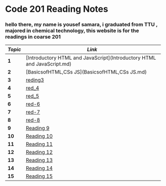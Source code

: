 # Code 201 Reading Notes

### hello there, my name is yousef samara, i graduated from TTU , majored in chemical technology, this website is for the readings in coarse 201

| *Topic*      | *Link* |
| ------ | ----- |
| **1** | [Introductory HTML and JavaScript](Introductory HTML and JavaScript.md) |
| **2** | [BasicsofHTML,CSs JS](BasicsofHTML,CSs JS.md) |
| **3** | [reding3](reding3.md) |
| **4** | [red_4](Read_4.md) |
| **5** | [red_5](red_5.md) |
| **6** | [red-6](red-6.md) |
| **7** | [red-7](red-7.md) |
| **8** | [red-8](red-8.md) |
| **9** | [Reading 9](9.md) |
| **10** | [Reading 10](10.md) |
| **11** | [Reading 11](11.md) |
| **12** | [Reading 12](12.md) |
| **13** | [Reading 13](13.md) |
| **14** | [Reading 14](14.md) |
| **15** | [Reading 15](15.md) |
